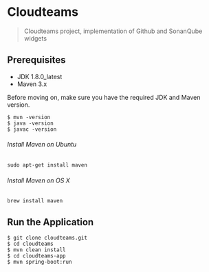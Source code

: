 # Cloudteams
> Cloudteams project, implementation of Github and SonanQube widgets

## Prerequisites

* JDK 1.8.0_latest
* Maven 3.x

Before moving on, make sure you have the required JDK and Maven version.
 
	$ mvn -version
	$ java -version
	$ javac -version

###### Install Maven on Ubuntu 
	sudo apt-get install maven
	
###### Install Maven on OS X
	brew install maven

## Run the Application

	$ git clone cloudteams.git
	$ cd cloudteams
	$ mvn clean install
	$ cd cloudteams-app
	$ mvn spring-boot:run
